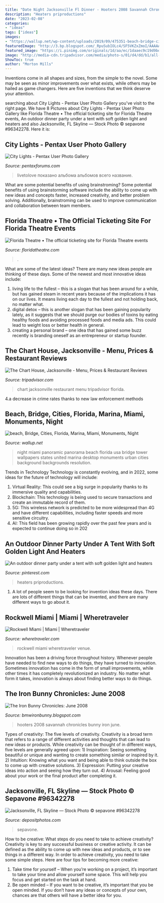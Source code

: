 ```yaml
---
title: "Date Night Jacksonville Fl Dinner - Hooters 2008 Savannah Chronicles Bunny Iron June"
description: "Heaters priproductions"
date: "2023-02-08"
categories:
- "ideas"
tags: ["ideas"]
images:
- "https://wallup.net/wp-content/uploads/2019/09/475351-beach-bridge-cities-florida-marina-miami-monuments-night-panorama-panoramic-states-tower-united-urban-usa-lifeguardtower-night-1.jpg"
featuredImage: "http://3.bp.blogspot.com/_RpuSubIOLc4/SF5VKZxZmoI/AAAAAAAAADw/95zqctlgtI4/s400/Hooters+Savannah.JPG"
featured_image: "https://i.pinimg.com/originals/1d/aa/ec/1daaec9c19d9bdf8a6b621053f637e91.jpg"
image: "http://media-cdn.tripadvisor.com/media/photo-s/01/d4/dd/b1/all-windows.jpg"
ShowToc: true
author: "Morton Mills"
---
```



Inventions come in all shapes and sizes, from the simple to the novel. Some may be seen as minor improvements over what exists, while others may be hailed as game changers. Here are five inventions that we think deserve your attention.

	

		
searching about City Lights - Pentax User Photo Gallery you've visit to the right page. We have 8 Pictures about City Lights - Pentax User Photo Gallery like Florida Theatre • The official ticketing site for Florida Theatre events, An outdoor dinner party under a tent with soft golden light and heaters and also Jacksonville, FL Skyline — Stock Photo © sepavone #96342278. Here it is:
		
    
## City Lights - Pentax User Photo Gallery

<img loading=lazy src="https://www.pentaxforums.com/gallery/images/2911/1_IMGP7989a.jpg" onerror="this.onerror=null;this.src='https://tse1.mm.bing.net/th?id=OIP.QkMye2wUpau4n35TbWDXkwHaE6&amp;pid=15.1';" alt="City Lights - Pentax User Photo Gallery">

_Source: pentaxforums.com_

>livetolove показано альбома альбомов всего название. 

	

What are some potential benefits of using brainstroming?
Some potential benefits of using brainstorming software include the ability to come up with new ideas and concepts faster, increased creativity, and better problem solving. Additionally, brainstroming can be used to improve communication and collaboration between team members.

    
## Florida Theatre • The Official Ticketing Site For Florida Theatre Events

<img loading=lazy src="https://floridatheatre.com/assets/ft_12.jpg" onerror="this.onerror=null;this.src='https://tse2.mm.bing.net/th?id=OIP.7uk_2PZO7hAtHOg7Bj_R1wHaD3&amp;pid=15.1';" alt="Florida Theatre • The official ticketing site for Florida Theatre events">

_Source: floridatheatre.com_

>. 

	

What are some of the latest ideas?
There are many new ideas people are thinking of these days. Some of the newest and most innovative ideas include: 
1. living life to the fullest – this is a slogan that has been around for a while, but has gained steam in recent years because of the implications it has on our lives. It means living each day to the fullest and not holding back, no matter what. 
2. digital detox – this is another slogan that has been gaining popularity lately, as it suggests that we should purge our bodies of toxins by eating healthy foods and avoiding processed foods and media ads. This could lead to weight loss or better health in general. 
3. creating a personal brand – one idea that has gained some buzz recently is branding oneself as an entrepreneur or startup founder.

    
## The Chart House, Jacksonville - Menu, Prices &amp; Restaurant Reviews

<img loading=lazy src="http://media-cdn.tripadvisor.com/media/photo-s/01/d4/dd/b1/all-windows.jpg" onerror="this.onerror=null;this.src='https://tse1.mm.bing.net/th?id=OIP.l9tK_vOQEZvrfnkNcr7Y-QHaFj&amp;pid=15.1';" alt="The Chart House, Jacksonville - Menu, Prices &amp; Restaurant Reviews">

_Source: tripadvisor.com_

>chart jacksonville restaurant menu tripadvisor florida. 

	

4.a decrease in crime rates thanks to new law enforcement methods

    
## Beach, Bridge, Cities, Florida, Marina, Miami, Monuments, Night

<img loading=lazy src="https://wallup.net/wp-content/uploads/2019/09/475351-beach-bridge-cities-florida-marina-miami-monuments-night-panorama-panoramic-states-tower-united-urban-usa-lifeguardtower-night-1.jpg" onerror="this.onerror=null;this.src='https://tse4.mm.bing.net/th?id=OIP.38zxWo0Lub76IkE8cosOBQHaE8&amp;pid=15.1';" alt="beach, Bridge, Cities, Florida, Marina, Miami, Monuments, Night">

_Source: wallup.net_

>night miami panoramic panorama beach florida usa bridge tower wallpapers states united marina desktop monuments urban cities background backgrounds resolution. 

	

Trends in Technology
Technology is constantly evolving, and in 2022, some ideas for the future of technology will include: 
1. Virtual Reality: This could see a big surge in popularity thanks to its immersive quality and capabilities. 
2. Blockchain: This technology is being used to secure transactions and create an immutable record of them. 
3. 5G: This wireless network is predicted to be more widespread than 4G and have different capabilities, including faster speeds and more sensitive circuitry. 
4. AI: This field has been growing rapidly over the past few years and is expected to continue doing so in 202
    
## An Outdoor Dinner Party Under A Tent With Soft Golden Light And Heaters

<img loading=lazy src="https://i.pinimg.com/originals/1d/aa/ec/1daaec9c19d9bdf8a6b621053f637e91.jpg" onerror="this.onerror=null;this.src='https://tse2.mm.bing.net/th?id=OIP.PciCv1ciHSCRTiwAhv1-ywHaE8&amp;pid=15.1';" alt="An outdoor dinner party under a tent with soft golden light and heaters">

_Source: pinterest.com_

>heaters priproductions. 

	

1. A lot of people seem to be looking for invention ideas these days. There are lots of different things that can be invented, and there are many different ways to go about it. 

    
## Rockwell Miami | Miami | Wheretraveler

<img loading=lazy src="https://www.wheretraveler.com/sites/default/files/images/rockwell_interior4.jpg" onerror="this.onerror=null;this.src='https://tse4.mm.bing.net/th?id=OIP.g8HKv81mA0PxI6drUOpORAHaE8&amp;pid=15.1';" alt="Rockwell Miami | Miami | Wheretraveler">

_Source: wheretraveler.com_

>rockwell miami wheretraveler venue. 

	

Innovation has been a driving force throughout history. Whenever people have needed to find new ways to do things, they have turned to innovation. Sometimes innovation has come in the form of small improvements, while other times it has completely revolutionized an industry. No matter what form it takes, innovation is always about finding better ways to do things.

    
## The Iron Bunny Chronicles: June 2008

<img loading=lazy src="http://3.bp.blogspot.com/_RpuSubIOLc4/SF5VKZxZmoI/AAAAAAAAADw/95zqctlgtI4/s400/Hooters+Savannah.JPG" onerror="this.onerror=null;this.src='https://tse3.mm.bing.net/th?id=OIP.z0MSq4yKE7SKKp7qy6KIWAAAAA&amp;pid=15.1';" alt="The Iron Bunny Chronicles: June 2008">

_Source: bmwironbunny.blogspot.com_

>hooters 2008 savannah chronicles bunny iron june. 

	

Types of creativity: The five levels of creativity.
Creativity is a broad term that refers to a range of different activities and thoughts that can lead to new ideas or products. While creativity can be thought of in different ways, five levels are generally agreed upon: 1) Inspiration: Seeing something beautiful or unique and wanting to create something similar or inspired by it. 
2) Intuition: Knowing what you want and being able to think outside the box to come up with creative solutions. 
3) Expression: Putting your creative ideas into action and seeing how they turn out. 
4) Arousal: Feeling good about your work or the final product after completing it.

    
## Jacksonville, FL Skyline — Stock Photo © Sepavone #96342278

<img loading=lazy src="https://st2.depositphotos.com/1035350/9634/i/950/depositphotos_96342278-stock-photo-jacksonville-fl-skyline.jpg" onerror="this.onerror=null;this.src='https://tse4.mm.bing.net/th?id=OIP.mt72HvbwoXJaEWJdn-AVnwHaE8&amp;pid=15.1';" alt="Jacksonville, FL Skyline — Stock Photo © sepavone #96342278">

_Source: depositphotos.com_

>sepavone. 

	

How to be creative: What steps do you need to take to achieve creativity?
Creativity is key to any successful business or creative activity. It can be defined as the ability to come up with new ideas and products, or to see things in a different way. In order to achieve creativity, you need to take some simple steps. Here are four tips for becoming more creative: 
1) Take time for yourself – When you’re working on a project, it’s important to take your time and allow yourself some space. This will help you focus and get started on the task at hand. 
2) Be open minded – If you want to be creative, it’s important that you be open minded. If you don’t have any ideas or concepts of your own, chances are that others will have a better idea for you.

